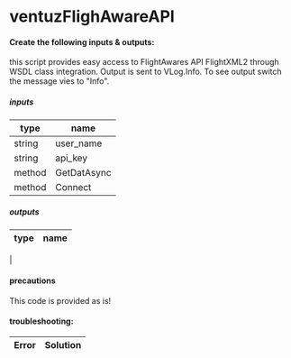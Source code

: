 ventuzFlighAwareAPI
===================

#### Create the following inputs & outputs:

this script provides easy access to FlightAwares API FlightXML2 through WSDL class integration. Output is sent to VLog.Info. To see output switch the message vies to "Info".

##### inputs

| type          | name          |
| ------------- |-------------|
| string      | user_name |
| string      | api_key |
| method      | GetDatAsync |
| method      | Connect |

##### outputs

| type          | name          |
| ------------- |-------------|
| 

#### precautions
This code is provided as is! 
#### troubleshooting:

|Error    | Solution |
|---------|-----|











